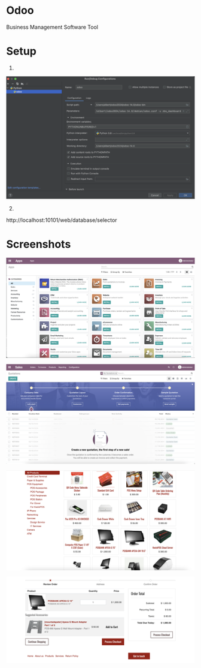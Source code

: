 # Odoo

Business Management Software Tool

# Setup

1.

![web](/images/confg.png)

2. 

http://localhost:10101/web/database/selector

# Screenshots

![web](/images/d1.png)

![web](/images/d2.png)

![web](/images/d3.png)

![web](/images/d4.png)
